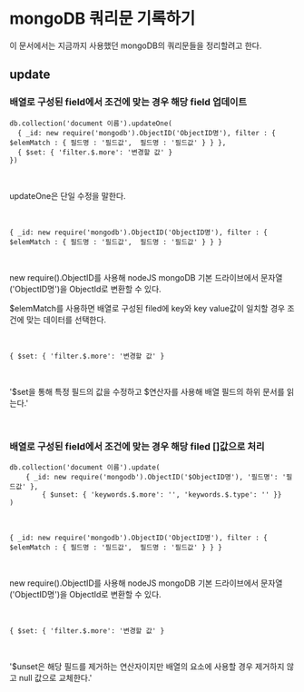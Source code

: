 # mongoDB 쿼리문 기록하기

이 문서에서는 지금까지 사용했던 mongoDB의 쿼리문들을 정리할려고 한다.

## update

### 배열로 구성된 field에서 조건에 맞는 경우 해당 field 업데이트

```
db.collection('document 이름').updateOne(
  { _id: new require('mongodb').ObjectID('ObjectID명'), filter : { $elemMatch : { 필드명 : '필드값',  필드명 : '필드값' } } },
  { $set: { 'filter.$.more': '변경할 값' }
})
```

<br />

updateOne은 단일 수정을 말한다.

<br />

```
{ _id: new require('mongodb').ObjectID('ObjectID명'), filter : { $elemMatch : { 필드명 : '필드값',  필드명 : '필드값' } } }
```
<br />

new require().ObjectID를 사용해 nodeJS mongoDB 기본 드라이브에서 문자열('ObjectID명')을 ObjectId로 변환할 수 있다.

$elemMatch를 사용하면 배열로 구성된 filed에 key와 key value값이 일치할 경우 조건에 맞는 데이터를 선택한다.

<br/>

```
{ $set: { 'filter.$.more': '변경할 값' }
```

<br />

'$set을 통해 특정 필드의 값을 수정하고 $연산자를 사용해 배열 필드의 하위 문서를 읽는다.'

<br />

### 배열로 구성된 field에서 조건에 맞는 경우 해당 filed []값으로 처리

```
db.collection('document 이름').update(
	{ _id: new require('mongodb').ObjectID('$ObjectID명'), '필드명': '필드값' },
        { $unset: { 'keywords.$.more': '', 'keywords.$.type': '' }}
)
```

<br />

```
{ _id: new require('mongodb').ObjectID('ObjectID명'), filter : { $elemMatch : { 필드명 : '필드값',  필드명 : '필드값' } } }
```
<br />

new require().ObjectID를 사용해 nodeJS mongoDB 기본 드라이브에서 문자열('ObjectID명')을 ObjectId로 변환할 수 있다.

<br />

```
{ $set: { 'filter.$.more': '변경할 값' }
```

<br />

'$unset은 해당 필드를 제거하는 연산자이지만 배열의 요소에 사용할 경우 제거하지 않고 null 값으로 교체한다.'

